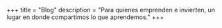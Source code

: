+++
title = "Blog"
description = "Para quienes emprenden e invierten, un lugar en donde compartimos lo que aprendemos."
+++